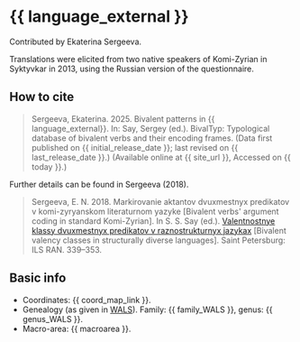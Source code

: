 # {{ language_external }}
Contributed by Ekaterina Sergeeva.

Translations were elicited from two native speakers of Komi-Zyrian in Syktyvkar in 2013, using the Russian version of the questionnaire. 

## How to cite
> Sergeeva, Ekaterina. 2025. Bivalent patterns in {{ language_external}}. 
> In: Say, Sergey (ed.). BivalTyp: Typological database of bivalent verbs and their encoding frames. 
> (Data first published on {{ initial_release_date }}; 
> last revised on {{ last_release_date }}.) (Available online at {{ site_url }}, 
> Accessed on {{ today }}.)

Further details can be found in Sergeeva (2018).

> Sergeeva, E. N. 2018. Markirovanie aktantov dvuxmestnyx predikatov v komi-zyryanskom literaturnom yazyke [Bivalent verbs' argument coding in standard Komi-Zyrian]. In S. S. Say (ed.). [Valentnostnye klassy dvuxmestnyx predikatov v raznostrukturnyx jazykax](https://bivaltyp.info/docs/Say_ed_20018_Valentnostnye.pdf) [Bivalent valency classes in structurally diverse languages]. Saint Petersburg: ILS RAN. 
339–353.

## Basic info
- Coordinates: {{ coord_map_link }}.
- Genealogy (as given in [WALS](https://wals.info/)). Family: {{ family_WALS }}, genus: {{ genus_WALS }}.
- Macro-area: {{ macroarea }}.

